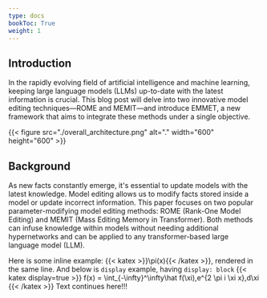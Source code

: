 ```yaml
---
type: docs
bookToc: True
weight: 1
---
```


## Introduction
In the rapidly evolving field of artificial intelligence and machine learning, keeping large language models (LLMs) up-to-date with the latest information is crucial. This blog post will delve into two innovative model editing techniques—ROME and MEMIT—and introduce EMMET, a new framework that aims to integrate these methods under a single objective.


{{< figure src="./overall_architecture.png" alt="." width="600" height="600" >}}

## Background

As new facts constantly emerge, it's essential to update models with the latest knowledge. Model editing allows us to modify facts stored inside a model or update incorrect information. This paper focuses on two popular parameter-modifying model editing methods: ROME (Rank-One Model Editing) and MEMIT (Mass Editing Memory in Transformer). Both methods can infuse knowledge within models without needing additional hypernetworks and can be applied to any transformer-based large language model (LLM).


Here is some inline example: {{< katex >}}\pi(x){{< /katex >}}, rendered in the same line. And below is `display` example, having `display: block`
{{< katex display=true >}}
f(x) = \int_{-\infty}^\infty\hat f(\xi)\,e^{2 \pi i \xi x}\,d\xi
{{< /katex >}}
Text continues here!!! 
